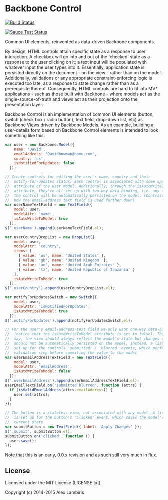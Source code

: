 Backbone Control
================

[![Build Status](https://travis-ci.org/biril/backbone-control.png)](https://travis-ci.org/biril/backbone-control)

[![Sauce Test Status](https://saucelabs.com/browser-matrix/backbone-control.svg)](https://saucelabs.com/u/backbone-control)

Common UI elements, reinvented as data-driven Backbone components.

By design, HTML controls attain specific state as a response to user interaction. A checkbox will
go into and out of the 'checked' state as a response to the user clicking on it; a text input will
be populated with whatever input the user types into it. Essentially, application state is
persisted directly on the document - on the view - rather than on the model. Additionally,
validations or any appropriate constraint-enforcing logic is executed too late, as a response to
state change rather than as a prerequisite thereof. Consequently, HTML controls are hard to fit
into MV* applications - such as those built with Backbone - where models act as the
single-source-of-truth and views act as their projection onto the presentation layer.

Backbone Control is an implementation of common UI elements (button, switch (check box / radio
button), text field, drop-down list, etc) as Backbone Views driven by Backbone Models. As an
example, building a user-details form based on Backbone Control elements is intended to look
something like this:

```javascript
var user = new Backbone.Model({
    name: 'David',
    emailAddress: 'Davidbowman@home.com',
    country: 'us',
    isNotifiedForUpdates: false
  });

// Create controls for editing the user's name, country and their
//  notify-for-updates status. Each control is associated with some specific
//  attribute of the user model. Additionally, through the isAutoWriteToModel
//  attribute, they're all set up with two-way data binding, i.e. any changes on
//  the control will be automatically persisted on the model. (Contrast this to
//  how the email-address text field is used further down)
var userNameTextField = new TextField({
    model: user,
    modelAttr: 'name',
    isAutoWriteToModel: true
  });
$('.userName').append(userNameTextField.el);

var userCountryDropList = new DropList({
    model: user,
    modelAttr: 'country',
    items: [
      { value: 'us', name: 'United States' },
      { value: 'gb', name: 'United Kingdom' },
      { value: 'ae', name: 'United Arab Emirates' },
      { value: 'tz', name: 'United Republic of Tanzania' }
    ],
    isAutoWriteToModel: true
  });
$('.userCountry').append(userCountryDropList.el);

var notifyForUpdatesSwitch = new Switch({
    model: user,
    modelAttr: 'isNotifiedForUpdates',
    isAutoWriteToModel: true
  });
$('.notifyForUpdates').append(notifyForUpdatesSwitch.el);

// For the user's email-address text field we only want one-way data-binding
//  (notice that the isAutoWriteToModel attribute is set to false). That is to
//  say, the view should always reflect the model's state but changes on the view
//  should not be automatically persisted on the model. Instead, a listener is
//  set up for the controls 'submitted' / 'blurred' events, which performs a
//  validation step before commiting the value to the model
var userEmailAddressTextField = new TextField({
    model: user,
    modelAttr: 'emailAddress',
    isAutoWriteToModel: false
  });
$('.userEmailAddress').append(userEmailAddressTextField.el);
userEmailTextField.on('submitted blurred', function (attrs) {
  if (isValidEmailAddress(attrs.emailAddress)) {
    user.set(attrs);
  }
});

// The button is a stateless view, not associated with any model. A listener
//  is set up for the button's 'clicked' event, which saves the model's
//  current state
var submitButton = new TextField({ label: 'Apply Changes' });
$('.submit', submitButton.el);
submitButton.on('clicked', function () {
  user.save();
});

```

Note that this is an early, 0.0.x revision and as such still very much in flux.


License
-------

Licensed under the MIT License (LICENSE.txt).

Copyright (c) 2014-2015 Alex Lambiris

